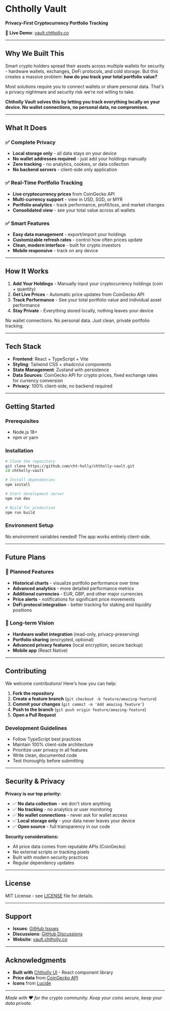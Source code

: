 # Chtholly Vault

**Privacy-First Cryptocurrency Portfolio Tracking**

🔗 **Live Demo**: [vault.chtholly.co](https://vault.chtholly.co)

---

## Why We Built This

Smart crypto holders spread their assets across multiple wallets for security - hardware wallets, exchanges, DeFi protocols, and cold storage. But this creates a massive problem: **how do you track your total portfolio value?**

Most solutions require you to connect wallets or share personal data. That's a privacy nightmare and security risk we're not willing to take.

**Chtholly Vault solves this by letting you track everything locally on your device. No wallet connections, no personal data, no compromises.**

---

## What It Does

### ✅ Complete Privacy
- **Local storage only** - all data stays on your device
- **No wallet addresses required** - just add your holdings manually
- **Zero tracking** - no analytics, cookies, or data collection
- **No backend servers** - client-side only application

### ✅ Real-Time Portfolio Tracking
- **Live cryptocurrency prices** from CoinGecko API
- **Multi-currency support** - view in USD, SGD, or MYR
- **Portfolio analytics** - track performance, profit/loss, and market changes
- **Consolidated view** - see your total value across all wallets

### ✅ Smart Features
- **Easy data management** - export/import your holdings
- **Customizable refresh rates** - control how often prices update
- **Clean, modern interface** - built for crypto investors
- **Mobile responsive** - track on any device

---

## How It Works

1. **Add Your Holdings** - Manually input your cryptocurrency holdings (coin + quantity)
2. **Get Live Prices** - Automatic price updates from CoinGecko API
3. **Track Performance** - See your total portfolio value and individual asset performance
4. **Stay Private** - Everything stored locally, nothing leaves your device

No wallet connections. No personal data. Just clean, private portfolio tracking.

---

## Tech Stack

- **Frontend**: React + TypeScript + Vite
- **Styling**: Tailwind CSS + shadcn/ui components
- **State Management**: Zustand with persistence
- **Data Sources**: CoinGecko API for crypto prices, fixed exchange rates for currency conversion
- **Privacy**: 100% client-side, no backend required

---

## Getting Started

### Prerequisites
- Node.js 18+ 
- npm or yarn

### Installation

```bash
# Clone the repository
git clone https://github.com/cht-holly/chtholly-vault.git
cd chtholly-vault

# Install dependencies
npm install

# Start development server
npm run dev

# Build for production
npm run build
```

### Environment Setup

No environment variables needed! The app works entirely client-side.

---

## Future Plans

### 🚀 Planned Features
- **Historical charts** - visualize portfolio performance over time
- **Advanced analytics** - more detailed performance metrics
- **Additional currencies** - EUR, GBP, and other major currencies
- **Price alerts** - notifications for significant price movements
- **DeFi protocol integration** - better tracking for staking and liquidity positions

### 🎯 Long-term Vision
- **Hardware wallet integration** (read-only, privacy-preserving)
- **Portfolio sharing** (encrypted, optional)
- **Advanced privacy features** (local encryption, secure backup)
- **Mobile app** (React Native)

---

## Contributing

We welcome contributions! Here's how you can help:

1. **Fork the repository**
2. **Create a feature branch** (`git checkout -b feature/amazing-feature`)
3. **Commit your changes** (`git commit -m 'Add amazing feature'`)
4. **Push to the branch** (`git push origin feature/amazing-feature`)
5. **Open a Pull Request**

### Development Guidelines
- Follow TypeScript best practices
- Maintain 100% client-side architecture
- Prioritize user privacy in all features
- Write clean, documented code
- Test thoroughly before submitting

---

## Security & Privacy

**Privacy is our top priority:**

- ✅ **No data collection** - we don't store anything
- ✅ **No tracking** - no analytics or user monitoring  
- ✅ **No wallet connections** - never ask for wallet access
- ✅ **Local storage only** - your data never leaves your device
- ✅ **Open source** - full transparency in our code

**Security considerations:**
- All price data comes from reputable APIs (CoinGecko)
- No external scripts or tracking pixels
- Built with modern security practices
- Regular dependency updates

---

## License

MIT License - see [LICENSE](LICENSE) file for details.

---

## Support

- **Issues**: [GitHub Issues](https://github.com/cht-holly/chtholly-vault/issues)
- **Discussions**: [GitHub Discussions](https://github.com/cht-holly/chtholly-vault/discussions)
- **Website**: [vault.chtholly.co](https://vault.chtholly.co)

---

## Acknowledgments

- **Built with** [Chtholly UI](https://chtholly.co) - React component library
- **Price data** from [CoinGecko API](https://coingecko.com)
- **Icons** from [Lucide](https://lucide.dev)

---

*Made with ❤️ for the crypto community. Keep your coins secure, keep your data private.*
